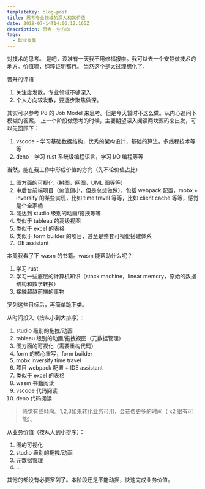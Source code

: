 ```yaml
---
templateKey: blog-post
title: 思考专业领域的深入和其价值
date: 2019-07-14T14:06:12.165Z
description: 思考一些方向
tags:
  - 职业发展
---
```

对技术的思考。
是吧，没准有一天我不用修福报啦。我可以去一个安静做技术的地方。价值嘛，纯粹证明都行。
当然这个是太过理想化了。

晋升的评语

1. 关注度发散，专业领域不够深入
2. 个人方向较发散，要逐步聚焦做深。

其实可以参考 P8 的 Job Model 来思考。但是今天暂时不这么做。从内心追问下模糊的答案。
上一个阶段做思考的时候，主要期望深入阅读两块源码来出发，可以先回顾下：

1. vscode - 学习基础数据结构，优秀的架构设计，基础的算法，多线程技术等等
2. deno - 学习 rust 系统级编程语言，学习 I/O 编程等等

当然，能在我工作中形成价值的方向（先不论价值占比）

1. 图方面的可视化（树图，网图，UML 图等等）
2. 中后台前端项目（价值偏小，但是总想做做），包括 webpack 配置，mobx + inversify 的某些实现，比如 time travel 等等，比如 client cache 等等，感觉是个全家桶
3. 能达到 studio 级别的动画/拖拽等等
4. 类似于 tableau 的高级视图
5. 类似于 excel 的表格
6. 类似于 form builder 的项目，甚至是整套可视化搭建体系
7. IDE assistant

本周我看了下 wasm 的书籍。wasm 能帮助什么呢？

1. 学习 rust
2. 学习一些底层的计算机知识（stack machine，linear memory，原始的数据结构和数学转换）
3. 接触超越前端的事物

罗列这些目标后，再简单跪下类。

从时间投入（按从小到大排序）：

1. studio 级别的拖拽/动画
2. tableau 级别的动画/拖拽视图（元数据管理）
3. 图方面的可视化（需要重构代码）
4. form 的核心重写，form builder
5. mobx inversify time travel
6. 项目 webpack 配置 + IDE assistant
7. 类似于 excel 的表格
8. wasm 书籍阅读
9. vscode 代码阅读
10. deno 代码阅读

> 感觉有些倾向。1,2,3如果转化业务可用，会花费更多的时间（ x2 很有可能）。

从业务价值（按从大到小排序）：
1. 图的可视化
2. studio 级别的拖拽/动画
3. 元数据管理
4. ...

其他的都没有必要罗列了。本阶段还是不能动摇，快速完成业务价值。
